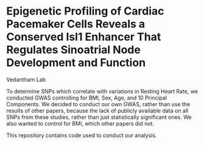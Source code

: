#  	Epigenetic Profiling of Cardiac Pacemaker Cells Reveals a Conserved Isl1 Enhancer That Regulates Sinoatrial Node Development and Function

Vedantham Lab

To determine SNPs which correlate with variations in Resting Heart Rate, we conducted GWAS controlling for BMI, Sex, Age, and 10 Principal Components. We decided to conduct our own GWAS, rather than use the results of other papers, because the lack of publicly available data on all SNPs from these studies, rather than just statistically significant ones. We also wanted to control for BMI, which other papers did not. 

This repository contains code used to conduct our analysis. 
